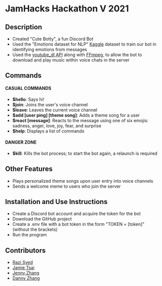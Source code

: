 # JamHacks Hackathon V 2021

## Description
* Created "Cute Botty", a fun Discord Bot  
* Used the "Emotions dataset for NLP" [Kaggle](https://www.kaggle.com/praveengovi/emotions-dataset-for-nlp) dataset to train our bot in identifying emotions from messages
* Used the [youtube_dl API](https://pypi.org/project/youtube_dl/) along with [FFmpeg](https://ffmpeg.org), to allow the bot to download and play music within voice chats in the server

## Commands  
#### CASUAL COMMANDS
* __$hello__: Says hi!
* __$join__: Joins the user's voice channel
* __$leave__: Leaves the current voice channel
* __$add [user ping] [theme song]__: Adds a theme song for a user
* __$react [message]__: Reacts to the message using one of six emojis: sadness, anger, love, joy, fear, and surprise
* __$help__: Displays a list of commands
#### DANGER ZONE
* __$kill__: Kills the bot process; to start the bot again, a relaunch is required

## Other Features
* Plays personalized theme songs upon user entry into voice channels
* Sends a welcome meme to users who join the server

## Installation and Use Instructions
* Create a Discord bot account and acquire the token for the bot
* Download the GitHub project
* Create a .env file with a bot token in the form "TOKEN = [token]" (without the brackets)
* Run the program

## Contributors 
* [Razi Syed](https://github.com/razlze)
* [Jamie Tsai](https://github.com/JamieTsai1024)
* [Jenny Zhang](https://github.com/j3nny-zhang)
* [Danny Zhang](https://github.com/DannyZhang686) 

